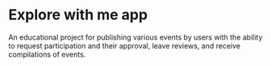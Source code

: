 # Explore with me app
An educational project for publishing various events by users with the ability to request participation and their approval, leave reviews, and receive compilations of events.